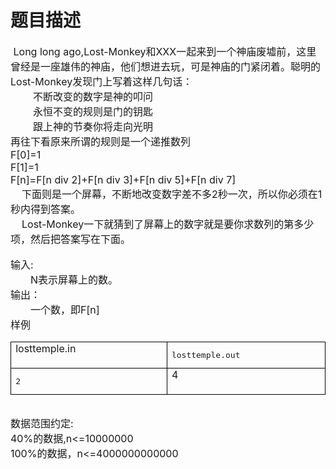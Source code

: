 # 题目描述


<div>
<span style="font-size:12pt;"> Long long ago,Lost-Monkey</span><span style="font-size:12pt;">和</span><span style="font-size:12pt;">XXX</span><span style="font-size:12pt;">一起来到一个神庙废墟前，这里曾经是一座雄伟的神庙，他们想进去玩，可是神庙的门紧闭着。聪明的</span><span style="font-size:12pt;">Lost-Monkey</span><span style="font-size:12pt;">发现门上写着这样几句话：</span>
</div>
<div>
<span style="font-size:12pt;">        </span><span style="font-size:12pt;">不断改变的数字是神的叩问</span>
</div>
<div>
<span style="font-size:12pt;">        </span><span style="font-size:12pt;">永恒不变的规则是门的钥匙</span>
</div>
<div>
<span style="font-size:12pt;">        </span><span style="font-size:12pt;">跟上神的节奏你将走向光明</span>
</div>
<div>
<span style="font-size:12pt;">再往下看原来所谓的规则是一个递推数列</span>
</div>
<div>
<span style="font-size:12pt;">F[0]=1</span>
</div>
<div>
<span style="font-size:12pt;">F[1]=1</span>
</div>
<div>
<span style="font-size:12pt;">F[n]=F[n div 2]+F[n div 3]+F[n div 5]+F[n div 7]</span>
</div>
<div>
<span style="font-size:12pt;">    </span><span style="font-size:12pt;">下面则是一个屏幕，不断地改变数字差不多</span><span style="font-size:12pt;">2</span><span style="font-size:12pt;">秒一次，所以你必须在</span><span style="font-size:12pt;">1</span><span style="font-size:12pt;">秒内得到答案。</span>
</div>
<div>
<span style="font-size:12pt;">    Lost-Monkey</span><span style="font-size:12pt;">一下就猜到了屏幕上的数字就是要你求数列的第多少项，然后把答案写在下面。</span>
</div>
<div>
 
</div>
<div>
<span style="font-size:12pt;">输入</span><span style="font-size:12pt;">:</span>
</div>
<div style="text-indent:24pt;">
<span style="font-size:12pt;">N</span><span style="font-size:12pt;">表示屏幕上的数。</span>
</div>
<div>
<span style="font-size:12pt;">输出：</span>
</div>
<div style="text-indent:24pt;">
<span style="font-size:12pt;">一个数，即</span><span style="font-size:12pt;">F[n]</span>
</div>
<div>
<span style="font-size:12pt;">样例</span>
</div>
<table style="border-right:medium none;border-top:medium none;border-left:medium none;border-bottom:medium none;border-collapse:collapse;" border="1" cellpadding="0" cellspacing="0">
<tbody>
<tr>
<td style="border-right:windowtext 1pt solid;padding-right:5.4pt;border-top:windowtext 1pt solid;padding-left:5.4pt;padding-bottom:0cm;border-left:windowtext 1pt solid;width:213.05pt;padding-top:0cm;border-bottom:windowtext 1pt solid;background-color:transparent;" valign="top" width="284">
<div>
<span style="font-size:12pt;">losttemple.in</span>
</div>
</td>
<td style="border-right:windowtext 1pt solid;padding-right:5.4pt;border-top:windowtext 1pt solid;padding-left:5.4pt;padding-bottom:0cm;border-left:#ece9d8;width:213.05pt;padding-top:0cm;border-bottom:windowtext 1pt solid;background-color:transparent;" valign="top" width="284">
<pre>losttemple.out</pre>
</td>
</tr>
<tr>
<td style="border-right:windowtext 1pt solid;padding-right:5.4pt;border-top:#ece9d8;padding-left:5.4pt;padding-bottom:0cm;border-left:windowtext 1pt solid;width:213.05pt;padding-top:0cm;border-bottom:windowtext 1pt solid;background-color:transparent;" valign="top" width="284">
<pre>2</pre>
</td>
<td style="border-right:windowtext 1pt solid;padding-right:5.4pt;border-top:#ece9d8;padding-left:5.4pt;padding-bottom:0cm;border-left:#ece9d8;width:213.05pt;padding-top:0cm;border-bottom:windowtext 1pt solid;background-color:transparent;" valign="top" width="284">
<div>
<span style="font-size:12pt;">4</span>
</div>
</td>
</tr>
</tbody>
</table>
<div>
 
</div>
<div>
<span style="font-size:12pt;">数据范围约定</span><span style="font-size:12pt;">:</span>
</div>
<div>
<span style="font-size:12pt;">40%</span><span style="font-size:12pt;">的数据</span><span style="font-size:12pt;">,n&lt;=10000000</span>
</div>
<div>
<span style="font-size:12pt;">100%</span><span style="font-size:12pt;">的数据，</span><span style="font-size:12pt;">n&lt;=4000000000000</span>
</div>
